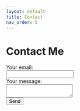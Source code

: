 ```yaml
---
layout: default
title: Contact
nav_order: 5
---
```


# Contact Me

<form action="https://formspree.io/f/yourformid" method="POST">
  <label>Your email:</label><br>
  <input type="email" name="email"><br>
  <label>Your message:</label><br>
  <textarea name="message"></textarea><br>
  <button type="submit">Send</button>
</form>
